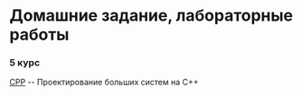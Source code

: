 # Домашние задание, лабораторные работы

### 5 курс

[CPP](CPP) -- Проектирование больших систем на С++
